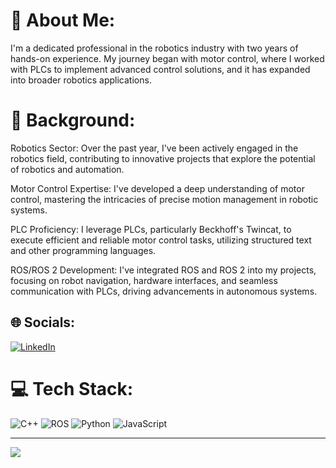 # 👋 About Me:
I'm a dedicated professional in the robotics industry with two years of hands-on experience. My journey began with motor control, where I worked with PLCs to implement advanced control solutions, and it has expanded into broader robotics applications.

# 💫 Background:
Robotics Sector: Over the past year, I've been actively engaged in the robotics field, contributing to innovative projects that explore the potential of robotics and automation.

Motor Control Expertise: I've developed a deep understanding of motor control, mastering the intricacies of precise motion management in robotic systems.

PLC Proficiency: I leverage PLCs, particularly Beckhoff's Twincat, to execute efficient and reliable motor control tasks, utilizing structured text and other programming languages.

ROS/ROS 2 Development: I've integrated ROS and ROS 2 into my projects, focusing on robot navigation, hardware interfaces, and seamless communication with PLCs, driving advancements in autonomous systems.

## 🌐 Socials:
[![LinkedIn](https://img.shields.io/badge/LinkedIn-%230077B5.svg?logo=linkedin&logoColor=white)](https://linkedin.com/in/https://www.linkedin.com/in/berke-tunckal/) 

# 💻 Tech Stack:
![C++](https://img.shields.io/badge/c++-%2300599C.svg?style=for-the-badge&logo=c%2B%2B&logoColor=white) ![ROS](https://img.shields.io/badge/ros-%230A0FF9.svg?style=for-the-badge&logo=ros&logoColor=white) ![Python](https://img.shields.io/badge/python-3670A0?style=for-the-badge&logo=python&logoColor=ffdd54) ![JavaScript](https://img.shields.io/badge/javascript-%23323330.svg?style=for-the-badge&logo=javascript&logoColor=%23F7DF1E)

---
[![](https://visitcount.itsvg.in/api?id=berketunckal&icon=0&color=1)](https://visitcount.itsvg.in)

<!-- Proudly created with GPRM ( https://gprm.itsvg.in ) -->
